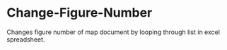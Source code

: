 # Change-Figure-Number
Changes figure number of map document by looping through list in excel spreadsheet.
